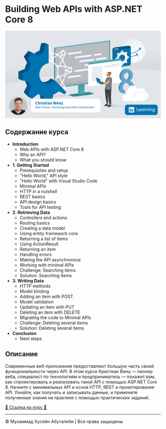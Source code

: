 <!-- ©©©©©©©©©©©©©©©©©©©©©©©© All Rights Are Reserved By Muhammad Husain Abootalebi ©©©©©©©©©©©©©©©©©©©©©©©©©©©©©©©©©© -->

# Building Web APIs with ASP.NET Core 8

![Building Web APIs with ASP.NET Core 8](../../assets/Courses/Course%20Covers/3%20-%202%20-%20ASP.NET%20core%20web%20API%208.png)

## Содержание курса

- **Introduction**
  - Web APIs with ASP.NET Core 8
  - Why an API?
  - What you should know
- **1. Getting Started**
  - Prerequisites and setup
  - "Hello World," API style
  - "Hello World" with Visual Studio Code
  - Minimal APIs
  - HTTP in a nutshell
  - REST basics
  - API design basics
  - Tools for API testing
- **2. Retrieving Data**
  - Controllers and actions
  - Routing basics
  - Creating a data model
  - Using entity framework core
  - Returning a list of items
  - Using ActionResult
  - Returning an item
  - Handling errors
  - Making the API asynchronous
  - Working with minimal APIs
  - Challenge: Searching items
  - Solution: Searching items
- **3. Writing Data**
  - HTTP methods
  - Model binding
  - Adding an item with POST
  - Model validation
  - Updating an item with PUT
  - Deleting an item with DELETE
  - Migrating the code to Minimal APIs
  - Challenge: Deleting several items
  - Solution: Deleting several items
- **Conclusion**
  - Next steps

## Описание

Современные веб-приложения предоставляют большую часть своей функциональности через API. В этом курсе Кристиан Венц — пионер веба, специалист по технологиям и предприниматель — покажет вам, как спроектировать и реализовать такой API с помощью ASP.NET Core 8. Начните с минимальных API и основ HTTP, REST и проектирования API. Узнайте, как получать и записывать данные, и примените полученные знания на практике с помощью практических заданий.

[🔗 Ссылка на курс 🔗](https://www.linkedin.com/learning/building-web-apis-with-asp-dot-net-core-8 "Linkedin")

---

© Мухаммад Хусейн Абуталеби | Все права защищены

<!-- ©©©©©©©©©©©©©©©©©©©©©©©© All Rights Are Reserved By Muhammad Husain Abootalebi ©©©©©©©©©©©©©©©©©©©©©©©©©©©©©©©©©© -->
